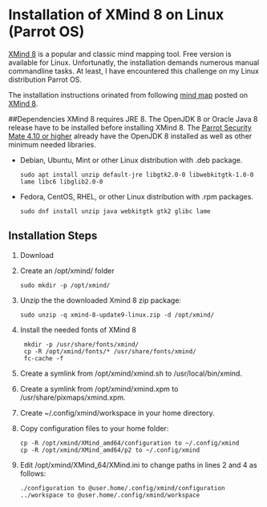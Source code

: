 # Installation of XMind 8 on Linux (Parrot OS)
[XMind 8](https://www.xmind.net/xmind8-pro/ "XMind 8 web site") is a popular and classic mind mapping tool.
Free version is available for Linux.
Unfortunatly, the installation demands numerous manual commandline tasks.
At least, I have encountered this challenge on my Linux distribution Parrot OS.

The installation instructions orinated from following [mind map](https://www.xmind.net/m/PuDC/) posted on [XMind 8](https://www.xmind.net/xmind8-pro/ "XMind 8 web site").

##Dependencies
XMind 8 requires JRE 8. The OpenJDK 8 or Oracle Java 8 release have to be installed before installing XMind 8. 
The [Parrot Security Mate 4.10 or higher](https://www.parrotsec.org/download/) already have the OpenJDK 8 installed as well as other minimum needed libraries.

* Debian, Ubuntu, Mint or other Linux distribution with .deb package.
    ```
    sudo apt install unzip default-jre libgtk2.0-0 libwebkitgtk-1.0-0 lame libc6 libglib2.0-0
    ```

* Fedora, CentOS, RHEL, or other Linux distribution with .rpm packages.
    ```
    sudo dnf install unzip java webkitgtk gtk2 glibc lame
    ```

## Installation Steps
1. Download 
2. Create an /opt/xmind/ folder
    ```
    sudo mkdir -p /opt/xmind/
    ```

3. Unzip the the downloaded Xmind 8 zip package:
   ```
   sudo unzip -q xmind-8-update9-linux.zip -d /opt/xmind/
   ```
4. Install the needed fonts of XMind 8
   ```   
    mkdir -p /usr/share/fonts/xmind/
    cp -R /opt/xmind/fonts/* /usr/share/fonts/xmind/
    fc-cache -f
   ```
6. Create a symlink from /opt/xmind/xmind.sh to /usr/local/bin/xmind.

7. Create a symlink from /opt/xmind/xmind.xpm to /usr/share/pixmaps/xmind.xpm.

8. Create ~/.config/xmind/workspace in your home directory.

9. Copy configuration files to your home folder: 
    ```
    cp -R /opt/xmind/XMind_amd64/configuration to ~/.config/xmind
    cp -R /opt/xmind/XMind_amd64/p2 to ~/.config/xmind
   ```
11. Edit /opt/xmind/XMind_64/XMind.ini to change paths in lines 2 and 4 as follows:
    ```
    ./configuration to @user.home/.config/xmind/configuration
    ../workspace to @user.home/.config/xmind/workspace
    ```

